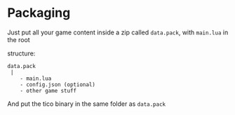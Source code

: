 # Packaging

Just put all your game content inside a zip called `data.pack`, with `main.lua` in the root

structure:
```
data.pack
 |
 	- main.lua
 	- config.json (optional)
 	- other game stuff
```

And put the tico binary in the same folder as `data.pack`
